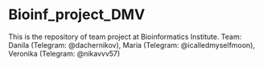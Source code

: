 # Bioinf_project_DMV
This is the repository of team project at Bioinformatics Institute. Team: Danila (Telegram: @dachernikov), Maria (Telegram: @icalledmyselfmoon), Veronika (Telegram: @nikavvv57)
